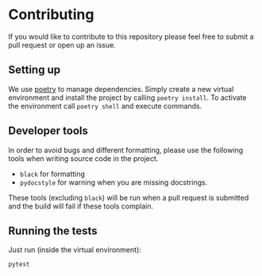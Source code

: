 # Contributing
If you would like to contribute to this repository please feel free to submit a pull request or open up an issue.

## Setting up
We use [poetry](https://python-poetry.org/) to manage dependencies. Simply create a new virtual environment and install the project by calling `poetry install`. To activate the environment call `poetry shell` and execute commands.

## Developer tools
In order to avoid bugs and different formatting, please use the following tools when writing source code in the project.
- `black` for formatting
- `pydocstyle` for warning when you are missing docstrings.

These tools (excluding `black`) will be run when a pull request is submitted and the build will fail if these tools complain.

## Running the tests
Just run (inside the virtual environment):
```
pytest
```
